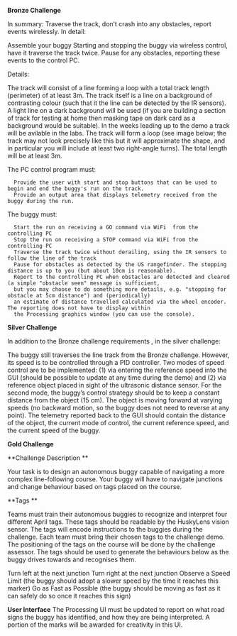 **Bronze Challenge**

In summary: Traverse the track, don’t crash into any obstacles, report events wirelessly.​
In detail:

   Assemble your buggy
   Starting and stopping the buggy via wireless control, have it traverse the track twice. Pause for any obstacles, reporting these events to the control PC.
   
Details:

   The track will consist of a line forming a loop with a total track length (perimeter) of at least 3m. 
      The track itself is a line on a background of contrasting colour (such that it the line can be detected by the IR sensors). A light line on a dark background will be used (if you are building a section of         track for testing at home then masking tape on dark card as a background would be suitable). In the weeks leading up to the demo a track will be avilable in the labs.
      The track will form a loop (see image below; the track may not look precisely like this but it will approximate the shape, and in particular you will include at least two right-angle turns). The total             length will be at least 3m.

   The PC control program must:
   
      Provide the user with start and stop buttons that can be used to begin and end the buggy's run on the track.
      Provide an output area that displays telemetry received from the buggy during the run. 
      
   The buggy must:
   
      Start the run on receiving a GO command via WiFi  from the controlling PC
      Stop the run on receiving a STOP command via WiFi from the controlling PC
      Traverse the track twice without derailing, using the IR sensors to follow the line of the track
      Pause for obstacles as detected by the US rangefinder. The stopping distance is up to you (but about 10cm is reasonable).
      Report to the controlling PC when obstacles are detected and cleared (a simple "obstacle seen" message is sufficient, 
      but you may choose to do something more details, e.g. "stopping for obstacle at 5cm distance") and (periodically) 
      an estimate of distance travelled calculated via the wheel encoder. The reporting does not have to display within
      the Processing graphics window (you can use the console).

**Silver Challenge**

In addition to the Bronze challenge requirements , in the silver challenge:  

The buggy still traverses the line track from the Bronze challenge. However, its speed is to be controlled through a PID controller. Two modes of speed control are to be implemented: (1) via entering the reference speed into the GUI (should be possible to update at any time during the demo) and (2) via reference object placed in sight of the ultrasonic distance sensor. For the second mode, the buggy’s control strategy should be to keep a constant distance from the object (15 cm). The object is moving forward at varying speeds (no backward motion, so the buggy does not need to reverse at any point). The telemetry reported back to the GUI should contain the distance of the object, the current mode of control, the current reference speed, and the current speed of the buggy.

**Gold Challenge**

**Challenge Description **

Your task is to design an autonomous buggy capable of navigating a more complex line-following course. Your buggy will have to navigate junctions and change behaviour based on tags placed on the course. 

**Tags **

Teams must train their autonomous buggies to recognize and interpret four different April tags. These tags should be readable by the HuskyLens vision sensor. The tags will encode instructions to the buggies during the challenge. Each team must bring their chosen tags to the challenge demo. The positioning of the tags on the course will be done by the challenge assessor. The tags should be used to generate the behaviours below as the buggy drives towards and recognises them. 
 
   Turn left at the next junction 
   Turn right at the next junction 
   Observe a Speed Limit (the buggy should adopt a slower speed by the time it reaches this marker) 
   Go as Fast as Possible (the buggy should be moving as fast as it can safely do so once it reaches this sign) 
   
**User Interface** 
The Processing UI must be updated to report on what road signs the buggy has identified, and how they are being interpreted. A portion of the marks will be awarded for creativity in this UI. 
